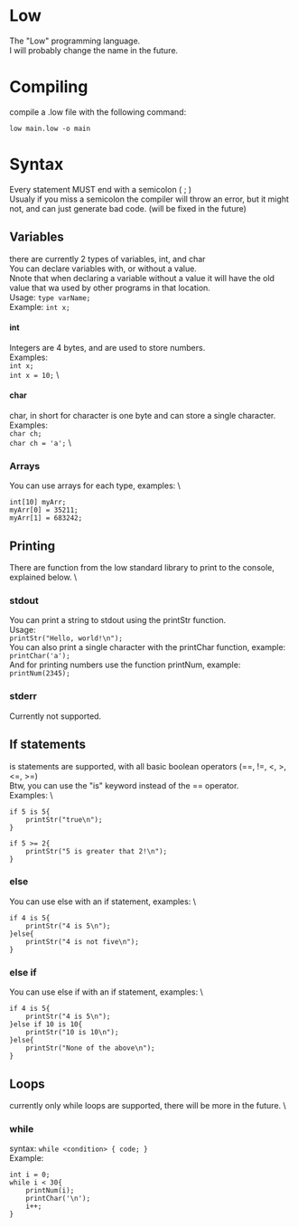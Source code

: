 # Low
The "Low" programming language. \
I will probably change the name in the future.

# Compiling
compile a .low file with the following command:
```
low main.low -o main
```

# Syntax
Every statement MUST end with a semicolon ( ; ) \
Usualy if you miss a semicolon the compiler will throw an error, but it might not, and can just generate bad code. (will be fixed in the future)

## Variables
there are currently 2 types of variables, int, and char \
You can declare variables with, or without a value. \
Nnote that when declaring a variable without a value it will have the old value that wa used by other programs in that location. \
Usage: `type varName;` \
Example: `int x;`

#### int
Integers are 4 bytes, and are used to store numbers. \
Examples: \
`int x;` \
`int x = 10;` \

#### char
char, in short for character is one byte and can store a single character. \
Examples: \
`char ch;` \
`char ch = 'a';` \

### Arrays
You can use arrays for each type, examples: \
```
int[10] myArr;
myArr[0] = 35211;
myArr[1] = 683242;
```

## Printing
There are function from the low standard library to print to the console, explained below. \
### stdout
You can print a string to stdout using the printStr function. \
Usage: \
`printStr("Hello, world!\n");` \
You can also print a single character with the printChar function, example: \
`printChar('a');` \
And for printing numbers use the function printNum, example: \
`printNum(2345);`

### stderr
Currently not supported.

## If statements
is statements are supported, with all basic boolean operators (==, !=, <, >, <=, >=) \
Btw, you can use the "is" keyword instead of the == operator. \
Examples: \
```
if 5 is 5{
    printStr("true\n");
}
```
```
if 5 >= 2{
    printStr("5 is greater that 2!\n");
}
```
### else
You can use else with an if statement, examples: \
```
if 4 is 5{
    printStr("4 is 5\n");
}else{
    printStr("4 is not five\n");
}
```

### else if
You can use else if with an if statement, examples: \
```
if 4 is 5{
    printStr("4 is 5\n");
}else if 10 is 10{
    printStr("10 is 10\n");
}else{
    printStr("None of the above\n");
}
```

## Loops
currently only while loops are supported, there will be more in the future. \
### while
syntax: `while <condition> { code; }` \
Example:
```
int i = 0;
while i < 30{
    printNum(i);
    printChar('\n');
    i++;
}
```
